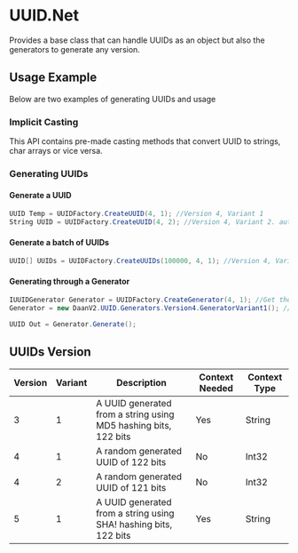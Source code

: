 # UUID.Net

Provides a base class that can handle UUIDs as an object but also the generators to generate any version.

## Usage Example

Below are two examples of generating UUIDs and usage

### Implicit Casting

This API contains pre-made casting methods that convert UUID to strings, char arrays or vice versa.

### Generating UUIDs

#### Generate a UUID

```csharp
UUID Temp = UUIDFactory.CreateUUID(4, 1); //Version 4, Variant 1
String UUID = UUIDFactory.CreateUUID(4, 2); //Version 4, Variant 2. auto cast to string
```

#### Generate a batch of UUIDs

```csharp
UUID[] UUIDs = UUIDFactory.CreateUUIDs(100000, 4, 1); //Version 4, Variant 1
```

#### Generating through a Generator

```csharp
IUUIDGenerator Generator = UUIDFactory.CreateGenerator(4, 1); //Get the version 4, variant 1 generator
Generator = new DaanV2.UUID.Generators.Version4.GeneratorVariant1(); //Get the version 4, variant 1 generator

UUID Out = Generator.Generate();
```

## UUIDs Version

|Version    |Variant    |Description    |Context Needed |Context Type   |
|-----------|-----------|---------------|---------------|---------------|
|3 |1 |A UUID generated from a string using MD5 hashing bits, 122 bits |Yes |String |
|4 |1 |A random generated UUID of 122 bits |No |Int32 |
|4 |2 |A random generated UUID of 121 bits |No |Int32 |
|5 |1 |A UUID generated from a string using SHA! hashing bits, 122 bits |Yes |String |
